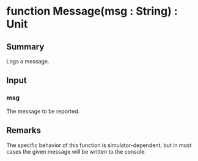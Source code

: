 # function Message(msg : String) : Unit

## Summary
Logs a message.

## Input
### msg
The message to be reported.

## Remarks
The specific behavior of this function is simulator-dependent,
but in most cases the given message will be written to the console.
```
